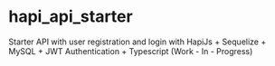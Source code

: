 # hapi_api_starter
Starter API with user registration and login with HapiJs + Sequelize + MySQL + JWT Authentication + Typescript (Work - In - Progress)

